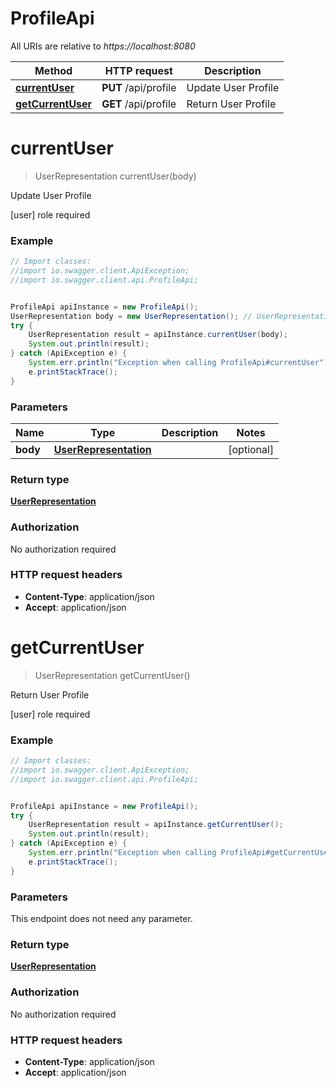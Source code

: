 # ProfileApi

All URIs are relative to *https://localhost:8080*

Method | HTTP request | Description
------------- | ------------- | -------------
[**currentUser**](ProfileApi.md#currentUser) | **PUT** /api/profile | Update User Profile
[**getCurrentUser**](ProfileApi.md#getCurrentUser) | **GET** /api/profile | Return User Profile


<a name="currentUser"></a>
# **currentUser**
> UserRepresentation currentUser(body)

Update User Profile

[user] role required

### Example
```java
// Import classes:
//import io.swagger.client.ApiException;
//import io.swagger.client.api.ProfileApi;


ProfileApi apiInstance = new ProfileApi();
UserRepresentation body = new UserRepresentation(); // UserRepresentation | 
try {
    UserRepresentation result = apiInstance.currentUser(body);
    System.out.println(result);
} catch (ApiException e) {
    System.err.println("Exception when calling ProfileApi#currentUser");
    e.printStackTrace();
}
```

### Parameters

Name | Type | Description  | Notes
------------- | ------------- | ------------- | -------------
 **body** | [**UserRepresentation**](UserRepresentation.md)|  | [optional]

### Return type

[**UserRepresentation**](UserRepresentation.md)

### Authorization

No authorization required

### HTTP request headers

 - **Content-Type**: application/json
 - **Accept**: application/json

<a name="getCurrentUser"></a>
# **getCurrentUser**
> UserRepresentation getCurrentUser()

Return User Profile

[user] role required

### Example
```java
// Import classes:
//import io.swagger.client.ApiException;
//import io.swagger.client.api.ProfileApi;


ProfileApi apiInstance = new ProfileApi();
try {
    UserRepresentation result = apiInstance.getCurrentUser();
    System.out.println(result);
} catch (ApiException e) {
    System.err.println("Exception when calling ProfileApi#getCurrentUser");
    e.printStackTrace();
}
```

### Parameters
This endpoint does not need any parameter.

### Return type

[**UserRepresentation**](UserRepresentation.md)

### Authorization

No authorization required

### HTTP request headers

 - **Content-Type**: application/json
 - **Accept**: application/json

